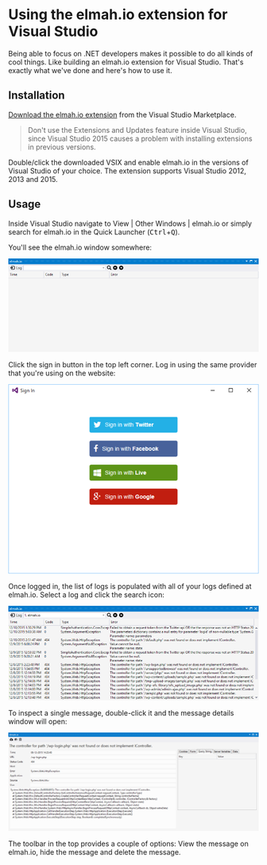 # Using the elmah.io extension for Visual Studio

Being able to focus on .NET developers makes it possible to do all kinds of cool things. Like building an elmah.io extension for Visual Studio. That's exactly what we've done and here's how to use it.

## Installation

[Download the elmah.io extension](https://marketplace.visualstudio.com/items?itemName=ThomasArdal.elmahio) from the Visual Studio Marketplace.

> Don't use the Extensions and Updates feature inside Visual Studio, since Visual Studio 2015 causes a problem with installing extensions in previous versions.

Double/click the downloaded VSIX and enable elmah.io in the versions of Visual Studio of your choice. The extension supports Visual Studio 2012, 2013 and 2015.

## Usage

Inside Visual Studio navigate to View | Other Windows | elmah.io or simply search for elmah.io in the Quick Launcher (<kbd>Ctrl</kbd>+<kbd>Q</kbd>).

You'll see the elmah.io window somewhere:

![elmah.io windows in Visual Studio](/images/elmah_io_vs1.png)

Click the sign in button in the top left corner. Log in using the same provider that you're using on the website:

![Sign in window](/images/elmah_io_vs2.png)

Once logged in, the list of logs is populated with all of your logs defined at elmah.io. Select a log and click the search icon:

![Browse a log inside Visual Studio](/images/elmah_io_vs3.png)

To inspect a single message, double-click it and the message details window will open:

![Message details](/images/elmah_io_vs4.png)

The toolbar in the top provides a couple of options: View the message on elmah.io, hide the message and delete the message.
